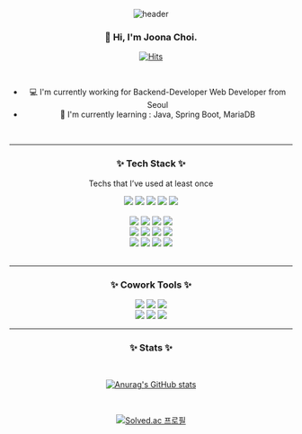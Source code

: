 <div align=center>

![header](https://capsule-render.vercel.app/api?type=waving&color=gradient&customColorList=0&height=250&section=header&fontSize=60)


### 👋 Hi, I'm Joona Choi. 
[![Hits](https://hits.seeyoufarm.com/api/count/incr/badge.svg?url=https%3A%2F%2Fgithub.com%2Fjoona95&count_bg=%234D4D4D&title_bg=%23FFADAD&icon=github.svg&icon_color=%23E7E7E7&title=visitors&edge_flat=false)](https://hits.seeyoufarm.com)
 
</br>

- 💻 I'm currently working for Backend-Developer Web Developer from Seoul
- 🌱 I'm currently learning : Java, Spring Boot, MariaDB

</br>

-------------
### ✨ Tech Stack ✨

Techs that I’ve used at least once   
   
<img src="https://img.shields.io/badge/JAVA-007396?style=flat-square&logo=java&logoColor=white" /> 
<img src="https://img.shields.io/badge/SpringBoot-6DB33F?style=flat-square&logo=SpringBoot&logoColor=white"/> 
<img src="https://img.shields.io/badge/AWS-232F3E?style=flat-square&logo=AmazonAWS&logoColor=white"/> 
<img src="https://img.shields.io/badge/MySQL-4479A1?style=flat-square&logo=MySQL&logoColor=white"/> 
<img src="https://img.shields.io/badge/MariaDB-003545?style=flat-square&logo=MariaDB&logoColor=white"/> 
</br>
</br>
<img src="https://img.shields.io/badge/typescript-3178C6?style=flat-square&logo=TypeScript&logoColor=white" />
<img src="https://img.shields.io/badge/javascript-F7DF1E?style=flat-square&logo=JavaScript&logoColor=white" />
<img src="https://img.shields.io/badge/C++-00599c?style=flat-square&logo=C%2B%2B&logoColor=white" /> 
<img src="https://img.shields.io/badge/C-A8B9CC?style=flat-square&logo=c&logoColor=white" /> 
</br>
<img src="https://img.shields.io/badge/Python-3766AB?style=flat-square&logo=Python&logoColor=white"/> 
<img src="https://img.shields.io/badge/HTML-E34F26?style=flat-square&logo=HTML5&logoColor=white"/> 
<img src="https://img.shields.io/badge/CSS-1572B6?style=flat-square&logo=CSS3&logoColor=white"/> 
<img src="https://img.shields.io/badge/ORACLE-F80000?style=flat-square&logo=Oracle&logoColor=white"/> 
</br>
<img src="https://img.shields.io/badge/Node.js-339933?style=flat-square&logo=Node.js&logoColor=white"/> 
<img src="https://img.shields.io/badge/Vue.js-4FC08D?style=flat-square&logo=Vue.js&logoColor=white"/> 
<img src="https://img.shields.io/badge/Vuetify-1867C0?style=flat-square&logo=Vuetify&logoColor=white"/> 
<img src="https://img.shields.io/badge/Unity-000000?style=flat-square&logo=Unity&logoColor=white"/> 
</br>




</br>

-------------
### ✨ Cowork Tools ✨

<img src="https://img.shields.io/badge/Github-181717?style=flat-square&logo=Github&logoColor=white"/> 
<img src="https://img.shields.io/badge/Postman-FF6C37?style=flat-square&logo=Postman&logoColor=white"/> 
<img src="https://img.shields.io/badge/Notion-000000?style=flat-square&logo=Notion&logoColor=white"/> 
</br>
<img src="https://img.shields.io/badge/Slack-4A154B?style=flat-square&logo=Slack&logoColor=white"/> 
<img src="https://img.shields.io/badge/Jira-0052CC?style=flat-square&logo=Jira&logoColor=white"/> 
<img src="https://img.shields.io/badge/Figma-F24E1E?style=flat-square&logo=Figma&logoColor=white"/> 


</br>

-------------
### ✨ Stats ✨

</br>

[![Anurag's GitHub stats](https://github-readme-stats.vercel.app/api?username=joona95&count_private=true&show_icons=true&theme=dracula)](https://github.com/anuraghazra/github-readme-stats)

</br>

[![Solved.ac
프로필](http://mazassumnida.wtf/api/v2/generate_badge?boj=joona95)](https://solved.ac/joona95)

</div>


<!--
**joona95/joona95** is a ✨ _special_ ✨ repository because its `README.md` (this file) appears on your GitHub profile.

Here are some ideas to get you started:

- 🔭 I’m currently working on ...
- 🌱 I’m currently learning ...
- 👯 I’m looking to collaborate on ...
- 🤔 I’m looking for help with ...
- 💬 Ask me about ...
- 📫 How to reach me: ...
- 😄 Pronouns: ...
- ⚡ Fun fact: ...
-->
